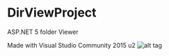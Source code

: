 # DirViewProject
ASP.NET 5 folder Viewer

Made with Visual Studio Community 2015 u2
![alt tag](http://clip2net.com/clip/m167811/0adb9-clip-13kb.png)
